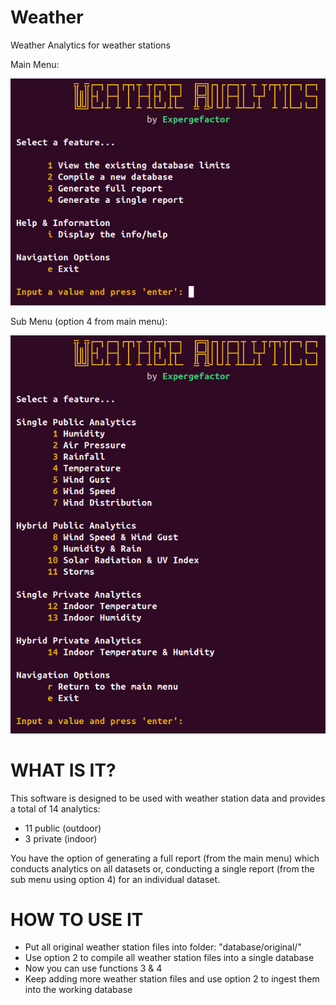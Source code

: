 # Weather
Weather Analytics for weather stations

Main Menu:

![menu](https://github.com/Expergefactor/Weather/blob/main/helpers/img/menu.jpg)

Sub Menu (option 4 from main menu):

![menu2](https://github.com/Expergefactor/Weather/blob/main/helpers/img/menu2.jpg)

# WHAT IS IT?
This software is designed to be used with weather station data and provides a total of 14 analytics:
  * 11 public (outdoor)
  * 3 private (indoor)

You have the option of generating a full report (from the main menu) which conducts analytics on all datasets or, conducting a single report (from the sub menu using option 4) for an individual dataset.

# HOW TO USE IT
  * Put all original weather station files into folder: "database/original/"
  * Use option 2 to compile all weather station files into a single database
  * Now you can use functions 3 & 4
  * Keep adding more weather station files and use option 2 to ingest them into the working database
